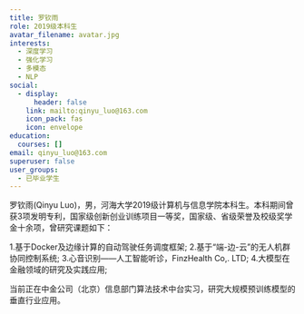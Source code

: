 ```yaml
---
title: 罗钦雨
role: 2019级本科生
avatar_filename: avatar.jpg
interests:
  - 深度学习
  - 强化学习
  - 多模态
  - NLP
social:
  - display:
      header: false
    link: mailto:qinyu_luo@163.com
    icon_pack: fas
    icon: envelope
education:
  courses: []
email: qinyu_luo@163.com
superuser: false
user_groups:
  - 已毕业学生
---
```

罗钦雨(Qinyu Luo)，男，河海大学2019级计算机与信息学院本科生。本科期间曾获3项发明专利，国家级创新创业训练项目一等奖，国家级、省级荣誉及校级奖学金十余项，曾研究课题如下：

1.基于Docker及边缘计算的自动驾驶任务调度框架;
2.基于“端-边-云”的无人机群协同控制系统;
3.心音识别——人工智能听诊，FinzHealth Co,. LTD;
4.大模型在金融领域的研究及实践应用;

当前正在中金公司（北京）信息部门算法技术中台实习，研究大规模预训练模型的垂直行业应用。
